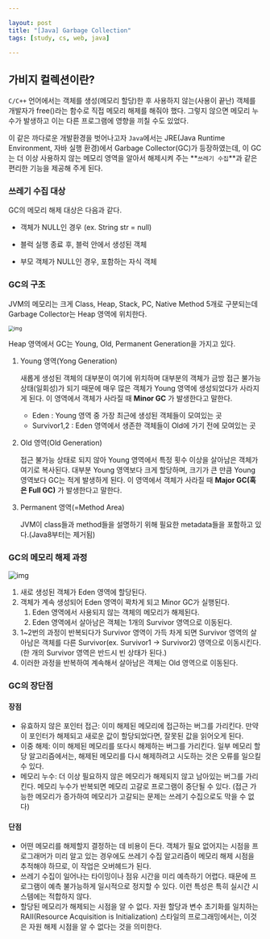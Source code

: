 ```yaml
---

layout: post
title: "[Java] Garbage Collection"
tags: [study, cs, web, java]

---
```


## 가비지 컬렉션이란?

`C/C++` 언어에서는 객체를 생성(메모리 할당)한 후 사용하지 않는(사용이 끝난) 객체를 개발자가 free()라는 함수로 직접 메모리 해제를 해줘야 했다. 그렇지 않으면 메모리 누수가 발생하고 이는 다른 프로그램에 영향을 끼칠 수도 있었다.

이 같은 까다로운 개발환경을 벗어나고자 `Java`에서는 JRE(Java Runtime Environment, 자바 실행 환경)에서 Garbage Collector(GC)가 등장하였는데, 이 GC는 더 이상 사용하지 않는 메모리 영역을 알아서 해제시켜 주는 **`쓰레기 수집`**과 같은 편리한 기능을 제공해 주게 된다.



### 쓰레기 수집 대상

GC의 메모리 해제 대상은 다음과 같다.

* 객체가 NULL인 경우 (ex. String str = null)

* 블럭 실행 종료 후, 블럭 안에서 생성된 객체

* 부모 객체가 NULL인 경우, 포함하는 자식 객체



### GC의 구조

JVM의 메모리는 크게 Class, Heap, Stack, PC, Native Method 5개로 구분되는데 Garbage Collector는 Heap 영역에 위치한다.

<img src="https://velog.velcdn.com/images%2Frecordsbeat%2Fpost%2F682408fc-f29e-42e9-b980-3d6f1d6c4989%2Fimage.png" alt="img" style="zoom: 67%;" />

Heap 영역에서 GC는 Young, Old, Permanent Generation을 가지고 있다.

1. Young 영역(Yong Generation)

   새롭게 생성된 객체의 대부분이 여기에 위치하며 대부분의 객체가 금방 접근 불가능 상태(일회성)가 되기 때문에 매우 많은 객체가 Young 영역에 생성되었다가 사라지게 된다. 이 영역에서 객체가 사라질 때 **Minor GC** 가 발생한다고 말한다.

   * Eden : Young 영역 중 가장 최근에 생성된 객체들이 모여있는 곳
   * Survivor1,2 : Eden 영역에서 생존한 객체들이 Old에 가기 전에 모여있는 곳

2. Old 영역(Old Generation)

   접근 불가능 상태로 되지 않아 Young 영역에서 특정 횟수 이상을 살아남은 객체가 여기로 복사된다. 대부분 Young 영역보다 크게 할당하며, 크기가 큰 만큼 Young 영역보다 GC는 적게 발생하게 된다. 이 영역에서 객체가 사라질 때 **Major GC(혹은 Full GC)** 가 발생한다고 말한다.

3. Permanent 영역(=Method Area)

   JVM이 class들과 method들을 설명하기 위해 필요한 metadata들을 포함하고 있다.(Java8부터는 제거됨)



### GC의 메모리 해제 과정



![img](https://blog.kakaocdn.net/dn/Cyho2/btqURvZRql6/4a7u6mMGofkpuURKQz0RT1/img.png)



1. 새로 생성된 객체가 Eden 영역에 할당된다.
2. 객체가 계속 생성되어 Eden 영역이 꽉차게 되고 Minor GC가 실행된다.
   1. Eden 영역에서 사용되지 않는 객체의 메모리가 해제된다.
   2. Eden 영역에서 살아남은 객체는 1개의 Survivor 영역으로 이동된다.
3. 1~2번의 과정이 반복되다가 Survivor 영역이 가득 차게 되면 Survivor 영역의 살아남은 객체를 다른 Survivor(ex. Survivor1 -> Survivor2) 영역으로 이동시킨다.(한 개의 Survivor 영역은 반드시 빈 상태가 된다.)
4. 이러한 과정을 반복하여 계속해서 살아남은 객체는 Old 영역으로 이동된다.



### GC의 장단점

#### 장점

- 유효하지 않은 포인터 접근: 이미 해제된 메모리에 접근하는 버그를 가리킨다. 만약 이 포인터가 해제되고 새로운 값이 할당되었다면, 잘못된 값을 읽어오게 된다.
- 이중 해제: 이미 해제된 메모리를 또다시 해제하는 버그를 가리킨다. 일부 메모리 할당 알고리즘에서는, 해제된 메모리를 다시 해제하려고 시도하는 것은 오류를 일으킬 수 있다.
- 메모리 누수: 더 이상 필요하지 않은 메모리가 해제되지 않고 남아있는 버그를 가리킨다. 메모리 누수가 반복되면 메모리 고갈로 프로그램이 중단될 수 있다. (접근 가능한 메모리가 증가하여 메모리가 고갈되는 문제는 쓰레기 수집으로도 막을 수 없다)

#### 단점

- 어떤 메모리를 해제할지 결정하는 데 비용이 든다. 객체가 필요 없어지는 시점을 프로그래머가 미리 알고 있는 경우에도 쓰레기 수집 알고리즘이 메모리 해제 시점을 추적해야 하므로, 이 작업은 오버헤드가 된다.
- 쓰레기 수집이 일어나는 타이밍이나 점유 시간을 미리 예측하기 어렵다. 때문에 프로그램이 예측 불가능하게 일시적으로 정지할 수 있다. 이런 특성은 특히 실시간 시스템에는 적합하지 않다.
- 할당된 메모리가 해제되는 시점을 알 수 없다. 자원 할당과 변수 초기화를 일치하는 RAII(Resource Acquisition is Initialization) 스타일의 프로그래밍에서는, 이것은 자원 해제 시점을 알 수 없다는 것을 의미한다.
